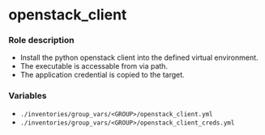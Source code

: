# openstack_client

### Role description

* Install the python openstack client into the defined virtual environment.
* The executable is accessable from via path.
* The application credential is copied to the target.

### Variables

* `./inventories/group_vars/<GROUP>/openstack_client.yml`
* `./inventories/group_vars/<GROUP>/openstack_client_creds.yml`

